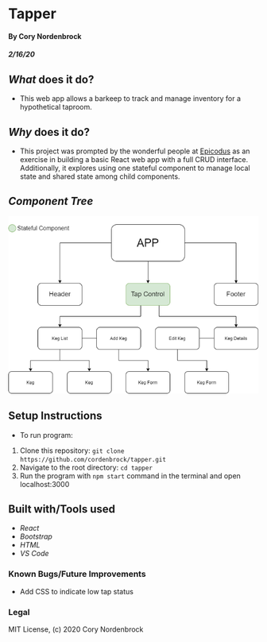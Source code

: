 # Tapper

#### By Cory Nordenbrock
##### 2/16/20

## _What_ does it do?

* This web app allows a barkeep to track and manage inventory for a hypothetical taproom. 

## _Why_ does it do?

* This project was prompted by the wonderful people at [Epicodus](https://www.epicodus.com/) as an exercise in building a basic React web app with a full CRUD interface. Additionally, it explores using one stateful component to manage local state and shared state among child components.

## _Component Tree_

![Component Tree](./component-tree.png)

## Setup Instructions

* To run program:

1. Clone this repository: ` git clone https://github.com/cordenbrock/tapper.git `
2. Navigate to the root directory: ` cd tapper `
3. Run the program with ` npm start ` command in the terminal and open localhost:3000


## Built with/Tools used

* _React_
* _Bootstrap_
* _HTML_
* _VS Code_

### Known Bugs/Future Improvements

* Add CSS to indicate low tap status

### Legal

MIT License, (c) 2020 Cory Nordenbrock